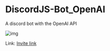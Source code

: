 # DiscordJS-Bot_OpenAI

A discord bot with the OpenAI API

![img](https://github.com/RedCarpG/DOCS/blob/main/PupaAI.png?raw=true)

Link: [Invite link](https://discord.com/api/oauth2/authorize?client_id=1073576294798868510&permissions=412317248576&scope=bot)
